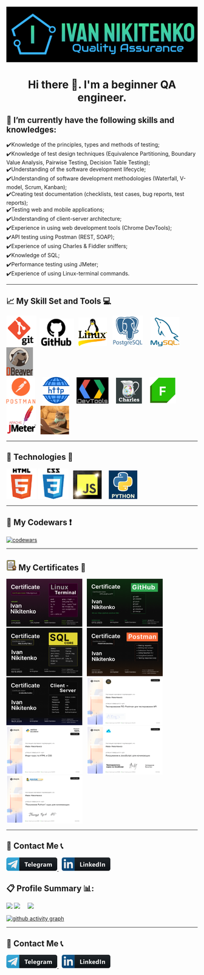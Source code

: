 ![Logo](assets/header-logo.png)

<h1 align="center"> 
Hi there 👋. I'm a beginner QA engineer.
</h1>

## 💎 I’m currently have the following skills and knowledges: 
✔️Knowledge of the principles, types and methods of testing; <br>
✔️Knowledge of test design techniques (Equivalence Partitioning, Boundary Value Analysis, Pairwise Testing, Decision Table Testing); <br>
✔️Understanding of the software development lifecycle; <br>
✔️Understanding of software development methodologies (Waterfall, V-model, Scrum, Kanban); <br>
✔️Creating test documentation (checklists, test cases, bug reports, test reports); <br>
✔️Testing web and mobile applications; <br>
✔️Understanding оf client-server architecture; <br>
✔️Experience in using web development tools (Chrome DevTools); <br>
✔️API testing using Postman (REST, SOAP); <br>
✔️Experience of using Charles & Fiddler sniffers; <br>
✔️Knowledge of SQL; <br>
✔️Performance testing using JMeter; <br>
✔️Experience of using Linux-terminal commands. <br>
_____

<!-- <h1 align="center">📈 My Skill Set and Tools 💻</h1> -->

## 📈 My Skill Set and Tools 💻 

<img src="./assets/git2-logo.png" width=80> &nbsp;<img src="./assets/GitHub-Logo223.png" width=90> &nbsp; <img src="./assets/linux-operating-system-3.png" width=75> &nbsp;&nbsp;
<img src="./assets/postgresql-icon.png" width=80> &nbsp; &nbsp; <img src="./assets/mysql-icon.png" width=76> &nbsp; &nbsp; <img src="./assets/dbeaver-logo-final-1.jpg" width=70 height=75> &nbsp; &nbsp; 
<br>
 <img src="./assets/postman1-logo.png" width=76> &nbsp; &nbsp; <img src="./assets/http-20.png" width=70> &nbsp; &nbsp; <img src="./assets/black-devtools-ready1.jpg" width=84>  &nbsp; &nbsp;
<img src="./assets/CharlesProxy-logo1.png" width=68> &nbsp; &nbsp; <img src="./assets/Fiddler-Everywhere-Icon.png" width=70> &nbsp; &nbsp;<img src="./assets/jmeter_square.svg" width=78> &nbsp; <img src="./assets/2GU.gif" width=75>

_____

<!-- <h1 align="center">🚀 Technologies 📠 </h1> -->

## 🚀 Technologies 📠
<img src="./assets/html5-logo.png" width=80> <img src="./assets/css3-logo-2.png" width=80> &nbsp; <img src="./assets/js-logo1.png" width=75> &nbsp; &nbsp; <img src="./assets/python-logo-3.png" width=75> &nbsp;
_____

## 💎 My Codewars ❗
[![codewars](https://www.codewars.com/users/Ivan_Nikitenko/badges/large)](https://www.codewars.com/users/Ivan_Nikitenko)
_____
## <img src="./assets/certif17.png" width=27> My Certificates 💯
<a href="./certificates/Ivan_Nikitenko_Terminal.png"><img src="./certificates/Ivan_Nikitenko_Terminal.png" width=200></a> &nbsp;
<a href="./certificates/Ivan_Nikitenko_Git.png"><img src="./certificates/Ivan_Nikitenko_Git.png" width=200></a> &nbsp;
<a href="./certificates/Ivan_Nikitenko_SQL.png"><img src="./certificates/Ivan_Nikitenko_SQL.png" width=200></a> &nbsp;
<a href="./certificates/Ivan_Nikitenko_Postman.png"><img src="./certificates/Ivan_Nikitenko_Postman.png" width=200></a> 
<a href="./certificates/Ivan_Nikitenko_CSA.png"><img src="./certificates/Ivan_Nikitenko_CSA.png" width=200></a> &nbsp;
<a href="./certificates/Postman-API-testing-stepik-course.png"><img src="./certificates/Postman-API-testing-stepik-course.png" width=200 height=126></a> &nbsp;
<a href="./certificates/HTML-CSS_stepik-course.png"><img src="./certificates/HTML-CSS_stepik-course.png" width=200 height=126></a> &nbsp;
<a href="./certificates/JS-foundation-stepik-cert-wh.png"><img src="./certificates/JS-foundation-stepik-cert-wh.png" width=200 height=126></a> 
<a href="./certificates/Python-Generation-stepik-wh.png"><img src="./certificates/Python-Generation-stepik-wh.png" width=200 height=126></a>
<br>
_____
## 💬 Contact Me 📞
<a href="https://t.me/man_Ivan" target="_blank" rel="noreferrer"> <img src="assets/telegram-button-icon1.png" height="35" /> </a> &nbsp; <a href="https://www.linkedin.com/in/ivan-nikitenko-qa/" target="_blank" rel="noreferrer"> <img src="assets/linkedin_button_icon.png" height="35" /> </a>

## 📋 Profile Summary 📊:
![](https://github-profile-summary-cards.vercel.app/api/cards/profile-details?username=Ivan-Niki&theme=blue_green)
![](https://github-profile-summary-cards.vercel.app/api/cards/stats?username=Ivan-Niki&theme=blue_green) &nbsp; &nbsp; ![](https://github-profile-summary-cards.vercel.app/api/cards/productive-time?username=Ivan-Niki&theme=blue_green&utcOffset=+3.00)
<!--![](https://github-profile-summary-cards.vercel.app/api/cards/repos-per-language?username=Ivan-Niki&theme=blue_green)-->

[![github activity graph](https://github-readme-activity-graph.vercel.app/graph?username=Ivan-Niki&theme=react-dark)](https://github.com/ashutosh00710/github-readme-activity-graph)
____

## 💬 Contact Me 📞
<!--<p align="left"> <a href="https://www.linkedin.com/in/ivan-nikitenko-qa/" target="_blank" rel="noreferrer"> <picture> <source media="(prefers-color-scheme: dark)" srcset="undefined" /> <source media="(prefers-color-scheme: light)" srcset="https://raw.githubusercontent.com/danielcranney/readme-generator/main/public/icons/socials/linkedin.svg" /> <img src="https://raw.githubusercontent.com/danielcranney/readme-generator/main/public/icons/socials/linkedin.svg" width="32" height="32" /></picture> </a> <a href="https://t.me/man_Ivan" target="_blank" rel="noreferrer"> <img src="assets/telegram-logo-5.png" width="34" height="32" /> </picture> </a> </p> <br> -->
<a href="https://t.me/man_Ivan" target="_blank" rel="noreferrer"> <img src="assets/telegram-button-icon1.png" height="35" /> </a> &nbsp; <a href="https://www.linkedin.com/in/ivan-nikitenko-qa/" target="_blank" rel="noreferrer"> <img src="assets/linkedin_button_icon.png" height="35" /> </a>


<!--
**Ivan-Niki/Ivan-Niki** is a ✨ _special_ ✨ repository because its `README.md` (this file) appears on your GitHub profile.

Here are some ideas to get you started:

- 🔭 I’m currently working on ...
- 🌱 I’m currently learning ...
- 👯 I’m looking to collaborate on ...
- 🤔 I’m looking for help with ...
- 💬 Ask me about ...
- 📫 How to reach me: ...
- 😄 Pronouns: ...
- ⚡ Fun fact: ...
-->
